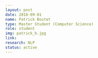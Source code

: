 ```yaml
---
layout: post
date: 2018-09-01
name: Patrick Boutet
type: Master Student (Computer Science)
role: student
img: patrick_b.jpg
link: 
research: NLP
status: active
---
```

